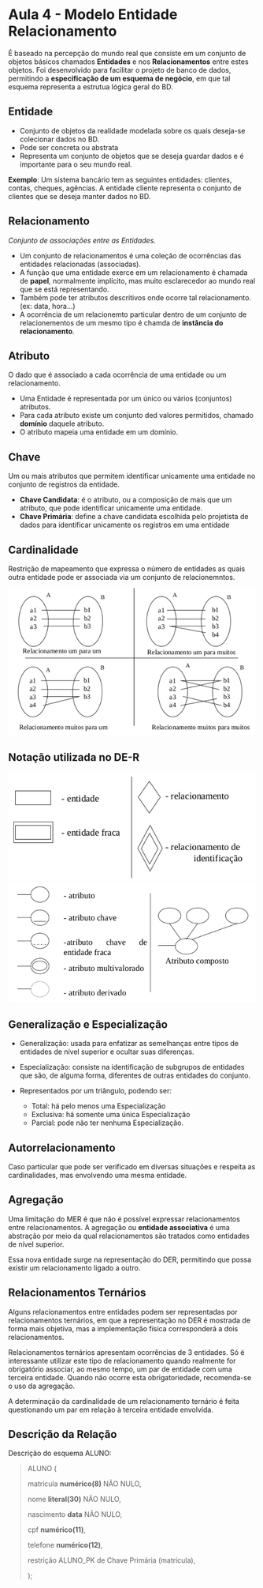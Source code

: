 # Aula 4 - Modelo Entidade Relacionamento

É baseado na percepção do mundo real que consiste em um conjunto de objetos básicos chamados **Entidades** e nos **Relacionamentos** entre estes objetos. Foi desenvolvido para facilitar o projeto de banco de dados, permitindo a **especificação de um esquema de negócio**, em que tal esquema representa a estrutua lógica geral do BD.

## Entidade
* Conjunto de objetos da realidade modelada sobre os quais deseja-se colecionar dados no BD.
* Pode ser concreta ou abstrata
* Representa um conjunto de objetos que se deseja guardar dados e é importante para o seu mundo real.

**Exemplo**: Um sistema bancário tem as seguintes entidades: clientes, contas, cheques, agências. A entidade cliente representa o conjunto de clientes que se deseja manter dados no BD.

## Relacionamento
*Conjunto de associações entre as Entidades.*

* Um conjunto de relacionamentos é uma coleção de ocorrências das entidades relacionadas (associadas).
* A função que uma entidade exerce em um relacionamento é chamada de **papel**, normalmente implícito, mas muito esclarecedor ao mundo real que se está representando.
* Também pode ter atributos descritivos onde ocorre tal relacionamento. (ex: data, hora...)
* A ocorrência de um relacionemto particular dentro de um conjunto de relacionementos de um mesmo tipo é chamda de **instância do relacionamento**.

## Atributo
O dado que é associado a cada ocorrência de uma entidade ou um relacionamento.
* Uma Entidade é representada por um único ou vários (conjuntos) atributos.
* Para cada atributo existe um conjunto ded valores permitidos, chamado **domínio** daquele atributo.
* O atributo mapeia uma entidade em um domínio.

## Chave
Um ou mais atributos que permitem identificar unicamente uma entidade no conjunto de registros da entidade.
* **Chave Candidata**: é o atributo, ou a composição de mais que um atributo, que pode identificar unicamente uma entidade.
* **Chave Primária**: define a chave candidata escolhida pelo projetista de dados para identificar unicamente os registros em uma entidade

## Cardinalidade
Restrição de mapeamento que expressa o número de entidades as quais outra entidade pode er associada via um conjunto de relacionemntos.

![relacionamentos](./img/relacionamentos.png)

## Notação utilizada no DE-R

![not](./img/not1.png)
![not](./img/not2.png)

## Generalização e Especialização
* Generalização: usada para enfatizar as semelhanças entre tipos de entidades de nível superior e ocultar suas diferenças.
* Especialização: consiste na identificação de subgrupos de entidades que são, de alguma forma, diferentes de outras entidades do conjunto.

* Representados por um triângulo, podendo ser:
  * Total: há pelo menos uma Especialização
  * Exclusiva: há somente uma única Especialização
  * Parcial: pode não ter nenhuma Especialização.

## Autorrelacionamento
Caso particular que pode ser verificado em diversas situações e respeita as cardinalidades, mas envolvendo uma mesma entidade.

## Agregação
Uma limitação do MER é que não é possível expressar relacionamentos entre relacionamentos. A agregação ou **entidade associativa** é uma abstração por meio da qual relacionamentos são tratados como entidades de nível superior.

Essa nova entidade surge na representação do DER, permitindo que possa existir um relacionamento ligado a outro.

## Relacionamentos Ternários
Alguns relacionamentos entre entidades podem ser representadas por relacionamentos ternários, em que a representação no DER é mostrada de forma mais objetiva, mas a implementação física corresponderá a dois relacionamentos.

Relacionamentos ternários apresentam ocorrências de 3 entidades. Só é interessante utilizar este tipo de relacionamento quando realmente for obrigatório associar, ao mesmo tempo, um par de entidade com uma terceira entidade. Quando não ocorre esta obrigatoriedade, recomenda-se o uso da agregação.

A determinação da cardinalidade de um relacionamento ternário é feita questionando um par em relação à terceira entidade envolvida.

## Descrição da Relação
Descrição do esquema ALUNO:
>
> ALUNO (
>
> matricula   **numérico(8)**   NÃO NULO,
>
> nome        **literal(30)**   NÃO NULO,
>
> nascimento  **data**          NÃO NULO,
>
> cpf         **numérico(11)**, 
>
> telefone    **numérico(12)**,
>
> restrição ALUNO_PK de Chave Primária (matricula),
>
> );